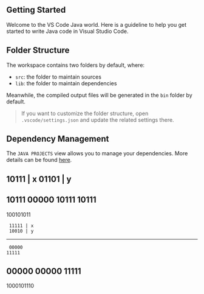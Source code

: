 ## Getting Started

Welcome to the VS Code Java world. Here is a guideline to help you get started to write Java code in Visual Studio Code.

## Folder Structure

The workspace contains two folders by default, where:

- `src`: the folder to maintain sources
- `lib`: the folder to maintain dependencies

Meanwhile, the compiled output files will be generated in the `bin` folder by default.

> If you want to customize the folder structure, open `.vscode/settings.json` and update the related settings there.

## Dependency Management

The `JAVA PROJECTS` view allows you to manage your dependencies. More details can be found [here](https://github.com/microsoft/vscode-java-dependency#manage-dependencies).



   10111 | x
   01101 | y
------------
   10111
  00000
 10111
10111
------------
100101011


     11111 | x
     10010 | y
----------------
     00000
    11111
   00000
  00000
 11111
----------------
1000101110